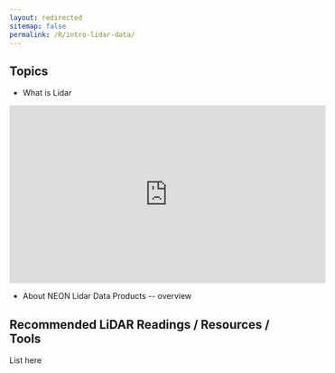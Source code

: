 ```yaml
---
layout: redirected
sitemap: false
permalink: /R/intro-lidar-data/
---
```


## Topics

* What is Lidar

<iframe width="560" height="315" src="https://www.youtube.com/embed/EYbhNSUnIdU" frameborder="0" allowfullscreen></iframe>

* About NEON Lidar Data Products -- overview

## Recommended LiDAR Readings / Resources / Tools

List here

